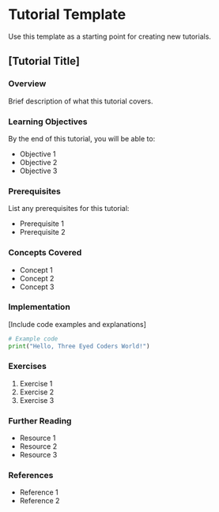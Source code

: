 # Tutorial Template

Use this template as a starting point for creating new tutorials.

## [Tutorial Title]

### Overview
Brief description of what this tutorial covers.

### Learning Objectives
By the end of this tutorial, you will be able to:
- Objective 1
- Objective 2
- Objective 3

### Prerequisites
List any prerequisites for this tutorial:
- Prerequisite 1
- Prerequisite 2

### Concepts Covered
- Concept 1
- Concept 2
- Concept 3

### Implementation
[Include code examples and explanations]

```python
# Example code
print("Hello, Three Eyed Coders World!")
```

### Exercises
1. Exercise 1
2. Exercise 2
3. Exercise 3

### Further Reading
- Resource 1
- Resource 2
- Resource 3

### References
- Reference 1
- Reference 2
